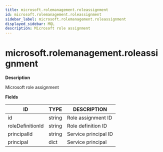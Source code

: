 ```yaml
---
title: microsoft.rolemanagement.roleassignment
id: microsoft.rolemanagement.roleassignment
sidebar_label: microsoft.rolemanagement.roleassignment
displayed_sidebar: MQL
description: Microsoft role assignment
---
```


# microsoft.rolemanagement.roleassignment

**Description**

Microsoft role assignment

**Fields**

| ID               | TYPE   | DESCRIPTION          |
| ---------------- | ------ | -------------------- |
| id               | string | Role assignment ID   |
| roleDefinitionId | string | Role definition ID   |
| principalId      | string | Service principal ID |
| principal        | dict   | Service principal    |
